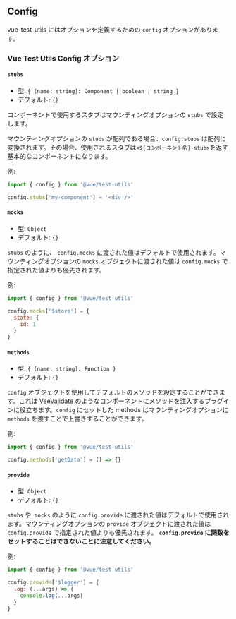 ## Config

vue-test-utils にはオプションを定義するための `config` オプションがあります。

### Vue Test Utils Config オプション

#### `stubs`

- 型: `{ [name: string]: Component | boolean | string }`
- デフォルト: `{}`

コンポーネントで使用するスタブはマウンティングオプションの `stubs` で設定します。

マウンティングオプションの `stubs` が配列である場合、`config.stubs` は配列に変換されます。その場合、使用されるスタブは`<${コンポーネント名}-stub>`を返す基本的なコンポーネントになります。

例:

```js
import { config } from '@vue/test-utils'

config.stubs['my-component'] = '<div />'
```

#### `mocks`

- 型: `Object`
- デフォルト: `{}`

`stubs` のように、 `config.mocks` に渡された値はデフォルトで使用されます。マウンティングオプションの `mocks` オブジェクトに渡された値は `config.mocks` で指定された値よりも優先されます。

例:

```js
import { config } from '@vue/test-utils'

config.mocks['$store'] = {
  state: {
    id: 1
  }
}
```

#### `methods`

- 型: `{ [name: string]: Function }`
- デフォルト: `{}`

`config` オブジェクトを使用してデフォルトのメソッドを設定することができます。これは [VeeValidate](https://vee-validate.logaretm.com/) のようなコンポーネントにメソッドを注入するプラグインに役立ちます。`config` にセットした methods はマウンティングオプションに `methods` を渡すことで上書きすることができます。

例:

```js
import { config } from '@vue/test-utils'

config.methods['getData'] = () => {}
```

#### `provide`

- 型: `Object`
- デフォルト: `{}`

`stubs` や  `mocks` のように `config.provide` に渡された値はデフォルトで使用されます。マウンティングオプションの `provide` オブジェクトに渡された値は `config.provide` で指定された値よりも優先されます。 **`config.provide` に関数をセットすることはできないことに注意してください。**

例:

```js
import { config } from '@vue/test-utils'

config.provide['$logger'] = {
  log: (...args) => {
    console.log(...args)
  }
}
```
